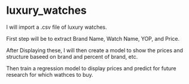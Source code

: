 # luxury_watches

I will import a .csv file of luxury watches.

First step will be to extract Brand Name, Watch Name, YOP, and Price.

After Displaying these, I will then create a model to show the prices and structure baseed on brand and percent of brand, etc.

Then train a regression model to display prices and predict for future research for which wathces to buy.